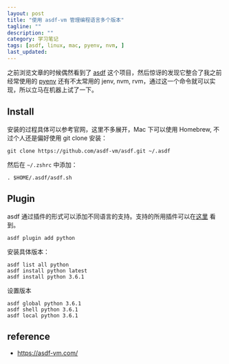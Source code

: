 ```yaml
---
layout: post
title: "使用 asdf-vm 管理编程语言多个版本"
tagline: ""
description: ""
category: 学习笔记
tags: [asdf, linux, mac, pyenv, nvm, ]
last_updated:
---
```


之前浏览文章的时候偶然看到了 [asdf](https://asdf-vm.com) 这个项目，然后惊讶的发现它整合了我之前经常使用的 [pyenv](/post/2017/04/pyenv.html) 还有不太常用的 jenv, nvm, rvm，通过这一个命令就可以实现，所以立马在机器上试了一下。

## Install
安装的过程具体可以参考官网，这里不多展开，Mac 下可以使用 Homebrew, 不过个人还是偏好使用 git clone 安装：

	git clone https://github.com/asdf-vm/asdf.git ~/.asdf

然后在 `~/.zshrc` 中添加：

	. $HOME/.asdf/asdf.sh

## Plugin
asdf 通过插件的形式可以添加不同语言的支持。支持的所用插件可以在[这里](https://asdf-vm.com/#/plugins-all) 看到。

	asdf plugin add python

安装具体版本：

	asdf list all python
	asdf install python latest
	asdf install python 3.6.1

设置版本

	asdf global python 3.6.1
	asdf shell python 3.6.1
	asdf local python 3.6.1

## reference

- <https://asdf-vm.com/>
